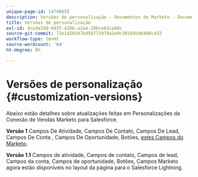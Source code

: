 ```yaml
---
unique-page-id: 14746655
description: Versões de personalização - Documentos do Marketo - Documentação do produto
title: Versões de personalização
exl-id: 4ca3e330-0d3f-428b-a2a4-19bce63ca08c
source-git-commit: 72e1d29347bd5b77107da1e9c30169cb6490c432
workflow-type: tm+mt
source-wordcount: '64'
ht-degree: 0%

---
```


# Versões de personalização {#customization-versions}

Abaixo estão detalhes sobre atualizações feitas em Personalizações da Conexão de Vendas Marketo para Salesforce.

**Versão 1**
Campos De Atividade, Campos De Contato, Campos De Lead, Campos De Conta , Campos De Oportunidade, Botões, [estes Campos do Marketo](/help/marketo/product-docs/marketo-sales-connect/crm/salesforce-customization/sales-connect-customizations-for-crm.md).

**Versão 1.1**
Campos de atividade, Campos de contato, Campos de lead, Campos da conta, Campos de oportunidade, Botões, Campos Marketo agora estão disponíveis no layout da página para o Salesforce Lightning.
